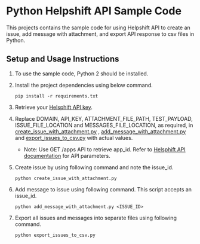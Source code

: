 # Python Helpshift API Sample Code

This projects contains the sample code for using Helpshift API to create an issue,
add message with attachment, and export API response to csv files in Python.

## Setup and Usage Instructions

1. To use the sample code, Python 2 should be installed.

2. Install the project dependencies using below command.
   ```
   pip install -r requirements.txt
   ```

3. Retrieve your [Helsphift API key](https://success.helpshift.com/a/success-center/?p=web&s=premium-features&f=managing-your-api-keys).

4. Replace DOMAIN, API_KEY, ATTACHMENT_FILE_PATH, TEST_PAYLOAD, ISSUE_FILE_LOCATION and MESSAGES_FILE_LOCATION, as required, in
   [create_issue_with_attachment.py](./create_issue_with_attachment.py) ,
   [add_message_with_attachment.py](./add_message_with_attachment.py) and
   [export_issues_to_csv.py](./export_issues_to_csv.py) with actual values.
   - Note: Use GET /apps API to retrieve app_id. Refer to [Helsphift API documentation](https://apidocs.helpshift.com/)
   for API parameters.

5. Create issue by using following command and note the issue_id.
   ```
   python create_issue_with_attachment.py
   ```

6. Add message to issue using following command. This script accepts an issue_id.
   ```
   python add_message_with_attachment.py <ISSUE_ID>
   ```

7. Export all issues and messages into separate files using following command.
   ```
   python export_issues_to_csv.py
   ```